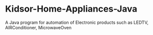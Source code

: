 # Kidsor-Home-Appliances-Java
 A Java program for automation of Electronic products such as LEDTV, AIRConditioner, MicrowaveOven 
